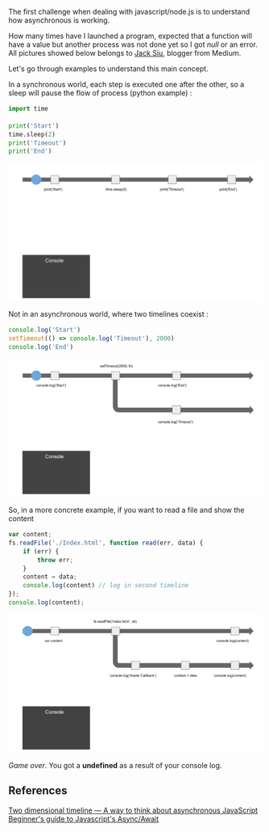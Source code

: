 The first challenge when dealing with javascript/node.js is to understand how asynchronous is working. 

How many times have I launched a program, expected that a function will have a value but another process was not done yet so I got *null* or an error.
All pictures showed below belongs to [Jack Siu](https://jack-siu.medium.com/?source=post_page-----bb5e8d4ffd2e--------------------------------), blogger from Medium.

Let's go through examples to understand this main concept.

In a synchronous world, each step is executed one after the other, so a sleep will pause the flow of process (python example) :

```python
import time

print('Start')
time.sleep(2)
print('Timeout')
print('End')
```
![Asynchronous Example 1](/images/asynchronous_example_1.gif)

Not in an asynchronous world, where two timelines coexist : 

```js
console.log('Start')
setTimeout(() => console.log('Timeout'), 2000)
console.log('End')
```

![Asynchronous Example 1](/images/asynchronous_example_2.gif)

So, in a more concrete example, if you want to read a file and show the content
```js
var content;
fs.readFile('./Index.html', function read(err, data) {
    if (err) {
        throw err;
    }
    content = data;
    console.log(content) // log in second timeline
});
console.log(content);
```

 ![Asynchronous Example 1](/images/asynchronous_example_3.gif)

*Game over*. You got a **undefined** as a result of your console log. 

## References

[Two dimensional timeline — A way to think about asynchronous JavaScript](https://medium.com/javascript-in-plain-english/two-dimensional-timeline-a-way-to-think-about-asynchronous-javascript-bb5e8d4ffd2e)
[Beginner's guide to Javascript's Async/Await](https://saiteja0413.hashnode.dev/beginners-guide-to-javascripts-asyncawait)